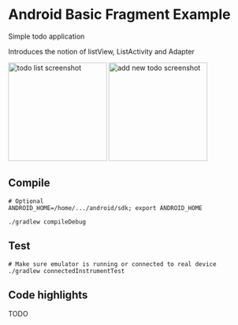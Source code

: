 Android Basic Fragment Example
==============================

Simple todo application

Introduces the notion of listView, ListActivity and Adapter

<img src="https://github.com/joninvski/android_list_view_example/raw/master/images/todo_list_screenshot.png" alt="todo list screenshot" width="200px;"/>
<img src="https://github.com/joninvski/android_list_view_example/raw/master/images/add_item_screenshot.png" alt="add new todo screenshot" width="200px;"/>

Compile
-------

    # Optional
    ANDROID_HOME=/home/.../android/sdk; export ANDROID_HOME

    ./gradlew compileDebug

Test
----

    # Make sure emulator is running or connected to real device
    ./gradlew connectedInstrumentTest


Code highlights
---------------

TODO
